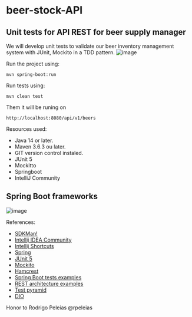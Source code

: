 # beer-stock-API

<h2>Unit tests for API REST for beer supply manager</h2>

We will develop unit tests to validate our beer inventory management system with JUnit, Mockito in a TDD pattern.
![image](https://user-images.githubusercontent.com/22028539/123512566-831e4100-d65e-11eb-92e8-4b47b56d4130.png)

Run the project using:
```
mvn spring-boot:run 
```

Run tests using:
```
mvn clean test
```

Them it will be runing on 
```
http://localhost:8080/api/v1/beers
```

Resources used:
* Java 14 or later.
* Maven 3.6.3 ou later.
* GIT version control instaled.
* JUnit 5
* Mockitto
* Springboot
* IntelliJ Community

## Spring Boot frameworks
![image](https://user-images.githubusercontent.com/22028539/123512712-633b4d00-d65f-11eb-802d-89c1a97db630.png)


References:
* [SDKMan!](https://sdkman.io/)
* [Intellij IDEA Community](https://www.jetbrains.com/idea/download)
* [Intellij Shortcuts](https://resources.jetbrains.com/storage/products/intellij-idea/docs/IntelliJIDEA_ReferenceCard.pdf)
* [Spring](https://spring.io/)
* [JUnit 5](https://junit.org/junit5/docs/current/user-guide/)
* [Mockito](https://site.mockito.org/)
* [Hamcrest](http://hamcrest.org/JavaHamcrest/)
* [Spring Boot tests examples](https://www.baeldung.com/spring-boot-testing)
* [REST architecture examples](https://restfulapi.net)
* [Test pyramid](https://martinfowler.com/articles/practical-test-pyramid.html#TheImportanceOftestAutomation)
* [DIO](https://web.digitalinnovation.one)

Honor to Rodrigo Peleias @rpeleias
